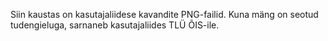 Siin kaustas on kasutajaliidese kavandite PNG-failid.
Kuna mäng on seotud tudengieluga, sarnaneb kasutajaliides TLÜ ÕIS-ile.
